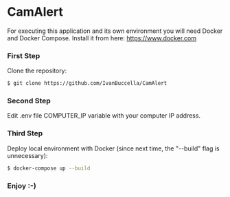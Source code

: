 # CamAlert

For executing this application and its own environment you will need Docker and Docker Compose. Install it from here: https://www.docker.com

### First Step

Clone the repository:

```sh
$ git clone https://github.com/IvanBuccella/CamAlert
```

### Second Step

Edit .env file COMPUTER_IP variable with your computer IP address.

### Third Step

Deploy local environment with Docker (since next time, the "--build" flag is unnecessary):

```sh
$ docker-compose up --build
```

### Enjoy :-)
